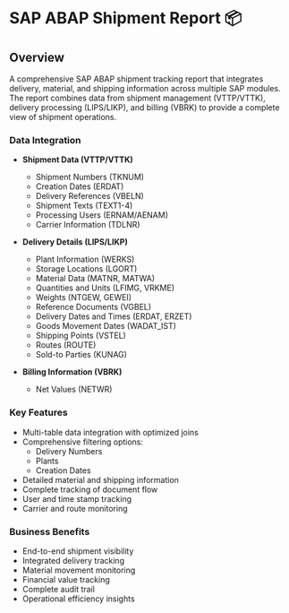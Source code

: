 # SAP ABAP Shipment Report 📦

## Overview
A comprehensive SAP ABAP shipment tracking report that integrates delivery, material, and shipping information across multiple SAP modules. The report combines data from shipment management (VTTP/VTTK), delivery processing (LIPS/LIKP), and billing (VBRK) to provide a complete view of shipment operations.

### Data Integration
- **Shipment Data (VTTP/VTTK)**
  - Shipment Numbers (TKNUM)
  - Creation Dates (ERDAT)
  - Delivery References (VBELN)
  - Shipment Texts (TEXT1-4)
  - Processing Users (ERNAM/AENAM)
  - Carrier Information (TDLNR)

- **Delivery Details (LIPS/LIKP)**
  - Plant Information (WERKS)
  - Storage Locations (LGORT)
  - Material Data (MATNR, MATWA)
  - Quantities and Units (LFIMG, VRKME)
  - Weights (NTGEW, GEWEI)
  - Reference Documents (VGBEL)
  - Delivery Dates and Times (ERDAT, ERZET)
  - Goods Movement Dates (WADAT_IST)
  - Shipping Points (VSTEL)
  - Routes (ROUTE)
  - Sold-to Parties (KUNAG)

- **Billing Information (VBRK)**
  - Net Values (NETWR)

### Key Features
- Multi-table data integration with optimized joins
- Comprehensive filtering options:
  - Delivery Numbers
  - Plants
  - Creation Dates
- Detailed material and shipping information
- Complete tracking of document flow
- User and time stamp tracking
- Carrier and route monitoring

### Business Benefits
- End-to-end shipment visibility
- Integrated delivery tracking
- Material movement monitoring
- Financial value tracking
- Complete audit trail
- Operational efficiency insights
